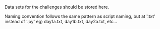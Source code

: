 Data sets for the challenges should be stored here.

Naming convention follows the same pattern as script naming, but at '.txt' instead of '.py'
eg) day1a.txt, day1b.txt, day2a.txt, etc...